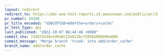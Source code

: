 ```yaml
---
layout: redirect
redirect_to: https://a8c-woo-test-reports.s3.amazonaws.com/public/pr/34396/api/index.html
pr_number: 34396
pr_title_encoded: "%5BCOT%5D+Add+the+orders+cache"
pr_test_type: api
last_published: "2022-10-07 06:44:48 +0000"
commit_sha: 71d67d248ce49a0c22e813bc72858a086890a086
commit_message: "Merge branch 'trunk' into add/order_cache"
branch_name: add/order_cache
---
```

